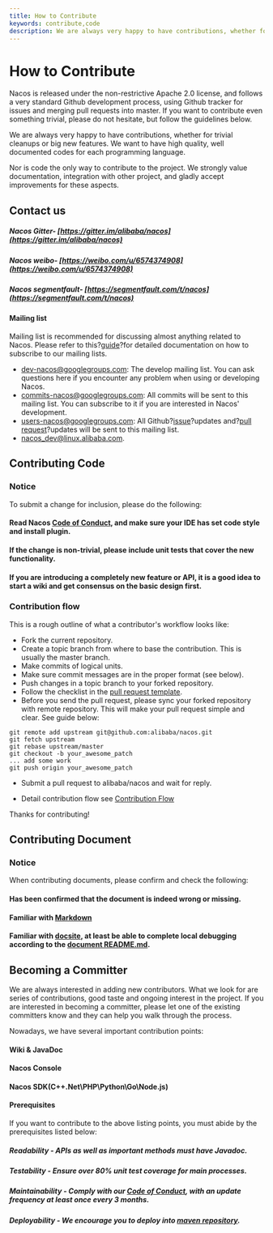 ```yaml
---
title: How to Contribute
keywords: contribute,code
description: We are always very happy to have contributions, whether for trivial cleanups or big new features.
---
```


# How to Contribute

Nacos is released under the non-restrictive Apache 2.0 license, and follows a very standard Github development process, using Github tracker for issues and merging pull requests into master. If you want to contribute even something trivial, please do not hesitate, but follow the guidelines below.

We are always very happy to have contributions, whether for trivial cleanups or big new features.
We want to have high quality, well documented codes for each programming language.

Nor is code the only way to contribute to the project. We strongly value documentation, integration with other project, and gladly accept improvements for these aspects.

## Contact us

##### Nacos Gitter- [https://gitter.im/alibaba/nacos](https://gitter.im/alibaba/nacos)
##### Nacos weibo- [https://weibo.com/u/6574374908](https://weibo.com/u/6574374908)
##### Nacos segmentfault- [https://segmentfault.com/t/nacos](https://segmentfault.com/t/nacos)

#### Mailing list

Mailing list is recommended for discussing almost anything related to Nacos. Please refer to this?[guide](https://github.com/apache/incubator-dubbo/wiki/Mailing-list-subscription-guide)?for detailed documentation on how to subscribe to our mailing lists.

* [dev-nacos@googlegroups.com](mailto:dev-nacos%2Bsubscribe@googlegroups.com): The develop mailing list. You can ask questions here if you encounter any problem when using or developing Nacos.
* [commits-nacos@googlegroups.com](mailto:commits-nacos%2Bsubscribe@googlegroups.com): All commits will be sent to this mailing list. You can subscribe to it if you are interested in Nacos' development.
* [users-nacos@googlegroups.com](mailto:users-nacos%2Bsubscribe@googlegroups.com): All Github?[issue](https://github.com/alibaba/nacos/issues)?updates and?[pull request](https://github.com/alibaba/nacos/pulls)?updates will be sent to this mailing list.
* [nacos_dev@linux.alibaba.com](mailto:nacos_dev@linux.alibaba.com).

## Contributing Code

### Notice

To submit a change for inclusion, please do the following:

#### Read Nacos [Code of Conduct](https://github.com/alibaba/nacos/blob/develop/style/codeStyle.md), and make sure your IDE has set code style and install plugin.

#### If the change is non-trivial, please include unit tests that cover the new functionality.

#### If you are introducing a completely new feature or API, it is a good idea to start a wiki and get consensus on the basic design first.

### Contribution flow

This is a rough outline of what a contributor's workflow looks like:

* Fork the current repository.
* Create a topic branch from where to base the contribution. This is usually the master branch.
* Make commits of logical units.
* Make sure commit messages are in the proper format (see below).
* Push changes in a topic branch to your forked repository.
* Follow the checklist in the [pull request template](./pull-request.md).
* Before you send the pull request, please sync your forked repository with remote repository. This will make your pull request simple and clear. See guide below:
```
git remote add upstream git@github.com:alibaba/nacos.git
git fetch upstream
git rebase upstream/master
git checkout -b your_awesome_patch
... add some work
git push origin your_awesome_patch
```
* Submit a pull request to alibaba/nacos and wait for reply.

* Detail contribution flow see [Contribution Flow](./contributing-flow.html)

Thanks for contributing!

## Contributing Document

### Notice

When contributing documents, please confirm and check the following:

#### Has been confirmed that the document is indeed wrong or missing.

#### Familiar with [Markdown](https://www.markdownguide.org/getting-started)

#### Familiar with [docsite](https://github.com/txd-team/docsite), at least be able to complete local debugging according to the [document README.md](https://github.com/nacos-group/nacos-group.github.io).

## Becoming a Committer

We are always interested in adding new contributors. What we look for are series of contributions, good taste and ongoing interest in the project. If you are interested in becoming a committer, please let one of the existing committers know and they can help you walk through the process.

Nowadays, we have several important contribution points:

#### Wiki & JavaDoc
#### Nacos Console
#### Nacos SDK(C++\.Net\PHP\Python\Go\Node.js)

#### Prerequisites

If you want to contribute to the above listing points, you must abide by the prerequisites listed below:

##### Readability - APIs as well as important methods must have Javadoc.

##### Testability - Ensure over 80% unit test coverage for main processes.

##### Maintainability - Comply with our [Code of Conduct](https://github.com/alibaba/nacos/blob/develop/style/codeStyle.md), with an update frequency at least once every 3 months.

##### Deployability - We encourage you to deploy into [maven repository](http://search.maven.org/).
